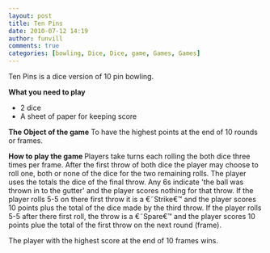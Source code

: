 ```yaml
---
layout: post
title: Ten Pins
date: 2010-07-12 14:19
author: funvill
comments: true
categories: [bowling, Dice, Dice, game, Games, Games]
---
```

Ten Pins is a dice version of 10 pin bowling.

<strong>What you need to play</strong>
<ul>
	<li>2 dice</li>
	<li>A sheet of paper for keeping score</li>
</ul>
<strong>The Object of the game</strong>
To have the highest points at the end of 10 rounds or frames.

<strong>How to play the game
</strong>Players take turns each rolling the both dice three times per frame.
After the first throw of both dice the player may choose to roll one, both or none of the dice for the two remaining rolls.
The player uses the totals the dice of the final throw.
Any 6s indicate 'the ball was thrown in to the gutter' and the player scores nothing for that throw.
If the player rolls 5-5 on there first throw it is a €˜Strike€™ and the player scores 10 points plus the total of the dice made by the third throw.
If the player rolls 5-5 after there first roll, the throw is a €˜Spare€™ and the player scores 10 points plue the total of the first throw on the next round (frame).

The player with the highest score at the end of 10 frames wins.
